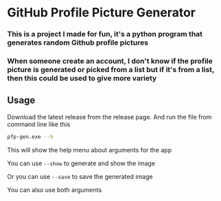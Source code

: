 # GitHub Profile Picture Generator

### This is a project I made for fun, it's a python program that generates random Github profile pictures
### When someone create an account, I don't know if the profile picture is generated or picked from a list but if it's from a list, then this could be used to give more variety

## Usage
Download the latest release from the release page.
And run the file from command line like this
```bash
pfp-gen.exe --h
```
This will show the help menu about arguments for the app

You can use `--show` to generate and show the image

Or you can use `--save` to save the generated image

You can also use both arguments
